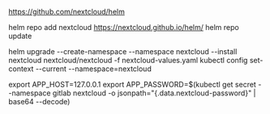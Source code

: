 https://github.com/nextcloud/helm

helm repo add nextcloud https://nextcloud.github.io/helm/
helm repo update


helm upgrade --create-namespace --namespace nextcloud --install nextcloud nextcloud/nextcloud -f nextcloud-values.yaml
kubectl config set-context --current --namespace=nextcloud

export APP_HOST=127.0.0.1
export APP_PASSWORD=$(kubectl get secret --namespace gitlab nextcloud -o jsonpath="{.data.nextcloud-password}" | base64 --decode)